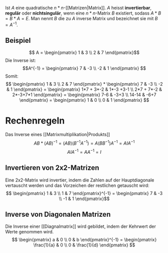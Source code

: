 Ist $A$ eine quadratische $n * n$-[[Matrizen|Matrix]]. $A$ heisst **invertierbar**, **regulär** oder **nichtsingulär**, wenn eine $n * n$-Matrix $B$ existiert, sodass $A * B = B * A = E$. Man nennt $B$ die zu $A$ inverse Matrix und bezeichnet sie mit $B = A^{-1}$.

## Beispiel
$$ A = \begin{pmatrix}
1 & 3 \\
2 & 7
\end{pmatrix}$$
Die Inverse ist:
$$A^{-1} = \begin{pmatrix}
7 & -3 \\
-2 & 1 
\end{pmatrix}
$$
Somit:
$$
\begin{pmatrix}
1 & 3 \\
2 & 7
\end{pmatrix} * 
\begin{pmatrix}
7 & -3 \\
-2 & 1 
\end{pmatrix}
= \begin{pmatrix}
1*7 + 3*-2 & 1*-3 +3-1 \\
2*7 + 7*-2 & 2*-3+7*1
\end{pmatrix} = 
\begin{pmatrix}
7-6 & -3+3 \\
14-14 & -6+7
\end{pmatrix} =
\begin{pmatrix}
1 & 0 \\
0 & 1
\end{pmatrix}
$$
# Rechenregeln
Das Inverse eines [[Matrixmultiplikation|Produkts]] $$AB * (AB)^{-1} = (AB)(B^{-1}A^{-1}) =A(BB^{-1})A^{-1} = AIA^{-1}$$
$$ AIA^{-1}= AA^{-1} = I$$


## Invertieren von 2x2-Matrizen
Eine 2x2-Matrix wird invertier, indem die Zahlen auf der Hauptdiagonale vertauscht werden und das Vorzeichen der restlichen getauscht wird:
$$
\begin{pmatrix}
1 & 3 \\
1 & 7
\end{pmatrix}^{-1} = 
\begin{pmatrix}
7 & -3 \\
-1  & 1
\end{pmatrix}$$

## Inverse von Diagonalen Matrizen
Die Inverse einer [[Diagnalmatrix]] wird gebildet, indem der Kehrwert der Werte genommen wird.
$$
\begin{pmatrix}
a & 0 \\
0 & b
\end{pmatrix}^{-1} =
\begin{pmatrix}
	\frac{1}{a} & 0 \\
 0 & \frac{1}{d}
\end{pmatrix}
$$

